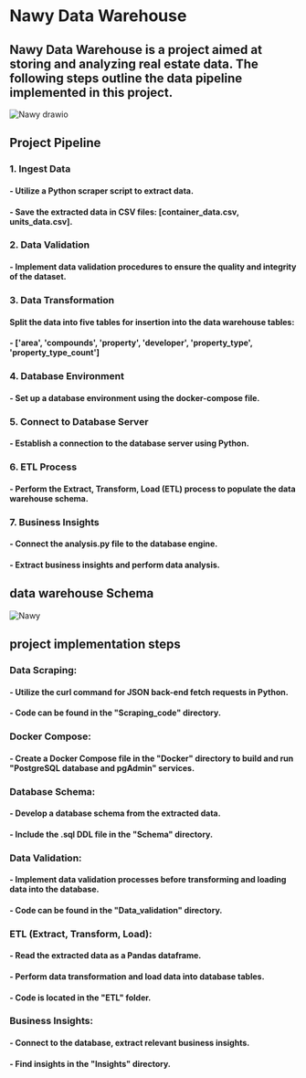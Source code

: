 # Nawy Data Warehouse

## Nawy Data Warehouse is a project aimed at storing and analyzing real estate data. The following steps outline the data pipeline implemented in this project.
![Nawy drawio](https://github.com/Muhamad-Nady/Nawy-data-warehouse/assets/34611160/9b60df22-b5ac-4247-82a2-84e24a622b97)

## Project Pipeline
### 1. Ingest Data
#### - Utilize a Python scraper script to extract data.
#### - Save the extracted data in CSV files: [container_data.csv, units_data.csv].
### 2. Data Validation
#### - Implement data validation procedures to ensure the quality and integrity of the dataset.
### 3. Data Transformation
#### Split the data into five tables for insertion into the data warehouse tables:
#### - ['area', 'compounds', 'property', 'developer', 'property_type', 'property_type_count']
### 4. Database Environment
#### - Set up a database environment using the docker-compose file.
### 5. Connect to Database Server
#### - Establish a connection to the database server using Python.
### 6. ETL Process
#### - Perform the Extract, Transform, Load (ETL) process to populate the data warehouse schema.
### 7. Business Insights
#### - Connect the analysis.py file to the database engine.
#### - Extract business insights and perform data analysis.



## data warehouse Schema
![Nawy](https://github.com/Muhamad-Nady/Nawy-data-warehouse/assets/34611160/a4c3db57-328e-49fd-86f5-963cc4e8db82)





## project implementation steps
### Data Scraping:
#### - Utilize the curl command for JSON back-end fetch requests in Python.
#### - Code can be found in the "Scraping_code" directory.

### Docker Compose:
#### - Create a Docker Compose file in the "Docker" directory to build and run "PostgreSQL database and pgAdmin" services.

### Database Schema:
#### - Develop a database schema from the extracted data.
#### - Include the .sql DDL file in the "Schema" directory.

### Data Validation:
#### - Implement data validation processes before transforming and loading data into the database.
#### - Code can be found in the "Data_validation" directory.

### ETL (Extract, Transform, Load):
#### - Read the extracted data as a Pandas dataframe.
#### - Perform data transformation and load data into database tables.
#### - Code is located in the "ETL" folder.

### Business Insights:
#### - Connect to the database, extract relevant business insights.
#### - Find insights in the "Insights" directory.
